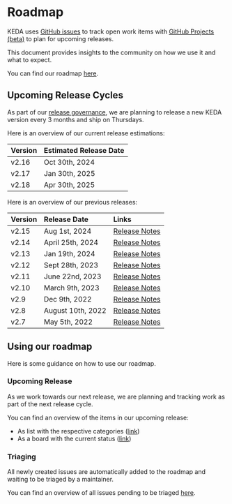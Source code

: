 # Roadmap

KEDA uses [GitHub issues](https://docs.github.com/en/issues/tracking-your-work-with-issues/about-issues) to track open work items with [GitHub Projects (beta)](https://docs.github.com/en/issues/trying-out-the-new-projects-experience/about-projects) to plan for upcoming releases.

This document provides insights to the community on how we use it and what to expect.

You can find our roadmap [here](https://github.com/orgs/kedacore/projects/2).

## Upcoming Release Cycles

As part of our [release governance](https://github.com/kedacore/governance/blob/main/RELEASES.md), we are planning to release a new KEDA version every 3 months and ship on Thursdays.

Here is an overview of our current release estimations:

| Version | Estimated Release Date                               |
|:--------|:-----------------------------------------------------|
| v2.16   | Oct 30th, 2024                                       |
| v2.17   | Jan 30th, 2025                                       |
| v2.18   | Apr 30th, 2025                                       |

Here is an overview of our previous releases:

| Version | Release Date      | Links                                                                  |
|:--------|:------------------|:-----------------------------------------------------------------------|
| v2.15   | Aug 1st, 2024     | [Release Notes](https://github.com/kedacore/keda/releases/tag/v2.15.0) |
| v2.14   | April 25th, 2024  | [Release Notes](https://github.com/kedacore/keda/releases/tag/v2.14.0) |
| v2.13   | Jan 19th, 2024    | [Release Notes](https://github.com/kedacore/keda/releases/tag/v2.13.0) |
| v2.12   | Sept 28th, 2023   | [Release Notes](https://github.com/kedacore/keda/releases/tag/v2.12.0) |
| v2.11   | June 22nd, 2023   | [Release Notes](https://github.com/kedacore/keda/releases/tag/v2.11.0) |
| v2.10   | March 9th, 2023   | [Release Notes](https://github.com/kedacore/keda/releases/tag/v2.10.0) |
| v2.9    | Dec 9th, 2022     | [Release Notes](https://github.com/kedacore/keda/releases/tag/v2.9.0)  |
| v2.8    | August 10th, 2022 | [Release Notes](https://github.com/kedacore/keda/releases/tag/v2.8.0)  |
| v2.7    | May 5th, 2022     | [Release Notes](https://github.com/kedacore/keda/releases/tag/v2.7.0)  |

## Using our roadmap

Here is some guidance on how to use our roadmap.

### Upcoming Release

As we work towards our next release, we are planning and tracking work as part of the next release cycle.

You can find an overview of the items in our upcoming release:

- As list with the respective categories ([link](https://github.com/orgs/kedacore/projects/2/views/12))
- As a board with the current status ([link](https://github.com/orgs/kedacore/projects/2/views/16))

### Triaging

All newly created issues are automatically added to the roadmap and waiting to be triaged by a maintainer.

You can find an overview of all issues pending to be triaged [here](https://github.com/orgs/kedacore/projects/2/views/10).

